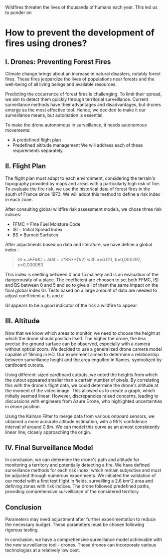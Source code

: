 Wildfires threaten the lives of thousands of humans each year. This led us to ponder on 
# How to prevent the development of fires using drones?

## I. Drones: Preventing Forest Fires

Climate change brings about an increase in natural disasters, notably forest fires. These fires jeopardize the lives of populations near forests and the well-being of all living beings and available resources.

Predicting the occurrence of forest fires is challenging. To limit their spread, we aim to detect them quickly through territorial surveillance. Current surveillance methods have their advantages and disadvantages, but drones emerge as the most effective tool. Hence, we decided to make it our surveillance means, but automation is essential.

To make the drone autonomous in surveillance, it needs autonomous movements:
* A predefined flight plan
* Predefined altitude management
We will address each of these requirements separately.

## II. Flight Plan

The flight plan must adapt to each environment, considering the terrain's topography provided by maps and areas with a particularly high risk of fire. To evaluate the fire risk, we use the historical data of forest fires in the south of France since 1973. We will adopt this method to define a risk index in each zone.

After consulting global wildfire risk assessment models, we chose three risk indices:
* FFMC = Fine Fuel Moisture Code
* ISI = Initial Spread Index
* BS = Burned Surfaces

After adjustments based on data and literature, we have define a global index : 
>GI = a*FFMC + b*ISI + c*BS**(1/2)
>with a=0.011, b=0,000297, c=0,000063

This index is seetling between 0 and 15 mainely and is an evaluation of the dangerousity of a place. The coefficient are choosen to set both FFMC, ISI and BS between 0 and 5 and so to give all of them the same impact on the final global index GI. Tests based on a large amount of data are needed to adjust coefficient a, b, and c. 

GI appears to be a good indicator of the risk a wildfire to appear.

## III. Altitude

Now that we know which areas to monitor, we need to choose the height at which the drone should position itself. The higher the drone, the less precise the ground surface can be observed, especially with a camera without optical zoom. We decided to use a generalized drone camera model capable of filming in HD. Our experiment aimed to determine a relationship between surveillance height and the area engulfed in flames, symbolized by cardboard cutouts.

Using different-sized cardboard cutouts, we noted the heights from which the cutout appeared smaller than a certain number of pixels. By correlating this with the drone's flight data, we could determine the drone's altitude at the moment of the video image. This allowed us to create a graph, which initially seemed linear. However, discrepancies raised concerns, leading to discussions with engineers from Azure Drone, who highlighted uncertainties in drone position.

Using the Kalman Filter to merge data from various onboard sensors, we obtained a more accurate altitude estimation, with a 95% confidence interval of around 0.8m. We can model this curve as an almost consistently linear line, closely approaching the origin.

## IV. Final Surveillance Model

In conclusion, we can determine the drone's path and altitude for monitoring a territory and potentially detecting a fire. We have defined surveillance methods for each risk index, which remain subjective and must be adjusted through numerous experiments. We initiated the validation of our model with a first test flight in fields, surveilling a 2.6 km^2 area and defining zones with risk indices. The drone followed predefined paths, providing comprehensive surveillance of the considered territory.

## Conclusion

Parameters may need adjustment after further experimentation to reduce the necessary budget. These parameters must be chosen following rigorous testing.

In conclusion, we have a comprehensive surveillance model achievable with the new surveillance tool - drones. These drones can incorporate various technologies at a relatively low cost.
